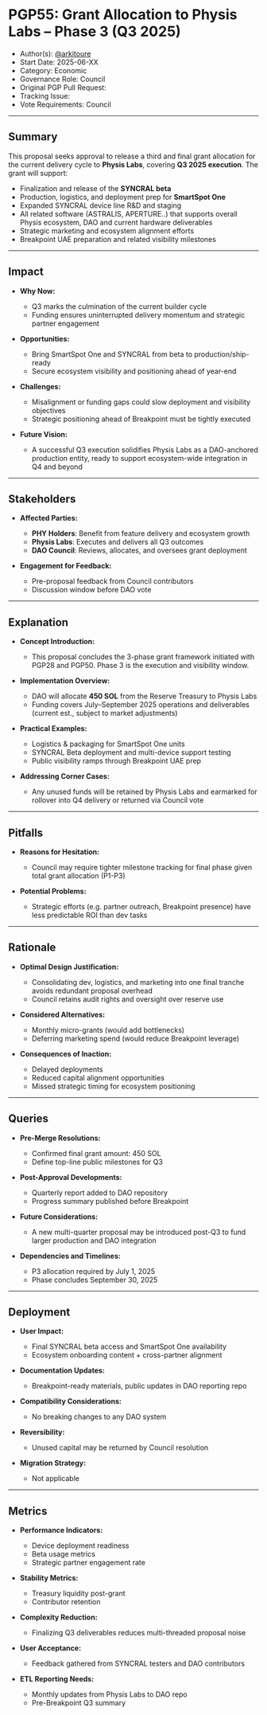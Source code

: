 # PGP55: Grant Allocation to Physis Labs – Phase 3 (Q3 2025)

* Author(s): [@arkitoure](https://github.com/arkitoure)
* Start Date: 2025-06-XX
* Category: Economic
* Governance Role: Council
* Original PGP Pull Request: <!-- leave empty; maintainer will provide ID -->
* Tracking Issue: <!-- leave empty; maintainer will create discussion issue -->
* Vote Requirements: Council

---

## Summary

This proposal seeks approval to release a third and final grant allocation for the current delivery cycle to **Physis Labs**, covering **Q3 2025 execution**. The grant will support:

* Finalization and release of the **SYNCRAL beta**
* Production, logistics, and deployment prep for **SmartSpot One**
* Expanded SYNCRAL device line R\&D and staging
* All related software (ASTRALIS, APERTURE..) that supports overall Physis ecosystem, DAO and current hardware deliverables
* Strategic marketing and ecosystem alignment efforts
* Breakpoint UAE preparation and related visibility milestones

---

## Impact

* **Why Now:**

  * Q3 marks the culmination of the current builder cycle
  * Funding ensures uninterrupted delivery momentum and strategic partner engagement

* **Opportunities:**

  * Bring SmartSpot One and SYNCRAL from beta to production/ship-ready 
  * Secure ecosystem visibility and positioning ahead of year-end

* **Challenges:**

  * Misalignment or funding gaps could slow deployment and visibility objectives
  * Strategic positioning ahead of Breakpoint must be tightly executed

* **Future Vision:**

  * A successful Q3 execution solidifies Physis Labs as a DAO-anchored production entity, ready to support ecosystem-wide integration in Q4 and beyond

---

## Stakeholders

* **Affected Parties:**

  * **PHY Holders**: Benefit from feature delivery and ecosystem growth
  * **Physis Labs**: Executes and delivers all Q3 outcomes
  * **DAO Council**: Reviews, allocates, and oversees grant deployment

* **Engagement for Feedback:**

  * Pre-proposal feedback from Council contributors
  * Discussion window before DAO vote

---

## Explanation

* **Concept Introduction:**

  * This proposal concludes the 3-phase grant framework initiated with PGP28 and PGP50. Phase 3 is the execution and visibility window.

* **Implementation Overview:**

  * DAO will allocate **450 SOL** from the Reserve Treasury to Physis Labs
  * Funding covers July–September 2025 operations and deliverables (current est., subject to market adjustments)

* **Practical Examples:**

  * Logistics & packaging for SmartSpot One units
  * SYNCRAL Beta deployment and multi-device support testing
  * Public visibility ramps through Breakpoint UAE prep

* **Addressing Corner Cases:**

  * Any unused funds will be retained by Physis Labs and earmarked for rollover into Q4 delivery or returned via Council vote

---

## Pitfalls

* **Reasons for Hesitation:**

  * Council may require tighter milestone tracking for final phase given total grant allocation (P1-P3)

* **Potential Problems:**

  * Strategic efforts (e.g. partner outreach, Breakpoint presence) have less predictable ROI than dev tasks

---

## Rationale

* **Optimal Design Justification:**

  * Consolidating dev, logistics, and marketing into one final tranche avoids redundant proposal overhead
  * Council retains audit rights and oversight over reserve use

* **Considered Alternatives:**

  * Monthly micro-grants (would add bottlenecks)
  * Deferring marketing spend (would reduce Breakpoint leverage)

* **Consequences of Inaction:**

  * Delayed deployments
  * Reduced capital alignment opportunities
  * Missed strategic timing for ecosystem positioning

---

## Queries

* **Pre-Merge Resolutions:**

  * Confirmed final grant amount: 450 SOL
  * Define top-line public milestones for Q3

* **Post-Approval Developments:**

  * Quarterly report added to DAO repository
  * Progress summary published before Breakpoint

* **Future Considerations:**

  * A new multi-quarter proposal may be introduced post-Q3 to fund larger production and DAO integration

* **Dependencies and Timelines:**

  * P3 allocation required by July 1, 2025
  * Phase concludes September 30, 2025

---

## Deployment

* **User Impact:**

  * Final SYNCRAL beta access and SmartSpot One availability
  * Ecosystem onboarding content + cross-partner alignment

* **Documentation Updates:**

  * Breakpoint-ready materials, public updates in DAO reporting repo

* **Compatibility Considerations:**

  * No breaking changes to any DAO system

* **Reversibility:**

  * Unused capital may be returned by Council resolution

* **Migration Strategy:**

  * Not applicable

---

## Metrics

* **Performance Indicators:**

  * Device deployment readiness
  * Beta usage metrics
  * Strategic partner engagement rate

* **Stability Metrics:**

  * Treasury liquidity post-grant
  * Contributor retention

* **Complexity Reduction:**

  * Finalizing Q3 deliverables reduces multi-threaded proposal noise

* **User Acceptance:**

  * Feedback gathered from SYNCRAL testers and DAO contributors

* **ETL Reporting Needs:**

  * Monthly updates from Physis Labs to DAO repo
  * Pre-Breakpoint Q3 summary
